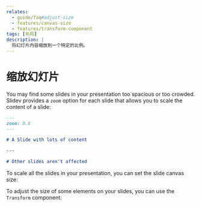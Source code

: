 ```yaml
---
relates:
  - guide/faq#adjust-size
  - features/canvas-size
  - features/transform-component
tags: [布局]
description: |
  将幻灯片内容缩放到一个特定的比例。
---
```


# 缩放幻灯片

You may find some slides in your presentation too spacious or too crowded. Slidev provides a `zoom` option for each slide that allows you to scale the content of a slide:

```md
---
zoom: 0.8
---

# A Slide with lots of content

---

# Other slides aren't affected
```

To scale all the slides in your presentation, you can set the slide canvas size:

<LinkCard link="features/canvas-size" />

To adjust the size of some elements on your slides, you can use the `Transform` component:

<LinkCard link="features/transform-component" />
